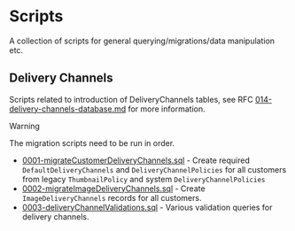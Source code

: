 # Scripts

A collection of scripts for general querying/migrations/data manipulation etc.

## Delivery Channels

Scripts related to introduction of DeliveryChannels tables, see RFC [014-delivery-channels-database.md](../docs/rfcs/014-delivery-channels-database.md) for more information.

> [!WARNING]  
> The migration scripts need to be run in order.

* [0001-migrateCustomerDeliveryChannels.sql](DeliveryChannels/0001-migrateCustomerDeliveryChannels.sql) - Create required `DefaultDeliveryChannels` and `DeliveryChannelPolicies` for all customers from legacy `ThumbnailPolicy` and system `DeliveryChannelPolicies`
* [0002-migrateImageDeliveryChannels.sql](DeliveryChannels/0002-migrateImageDeliveryChannels.sql) - Create `ImageDeliveryChannels` records for all customers.
* [0003-deliveryChannelValidations.sql](deliveryChannelValidations.sql) - Various validation queries for delivery channels.